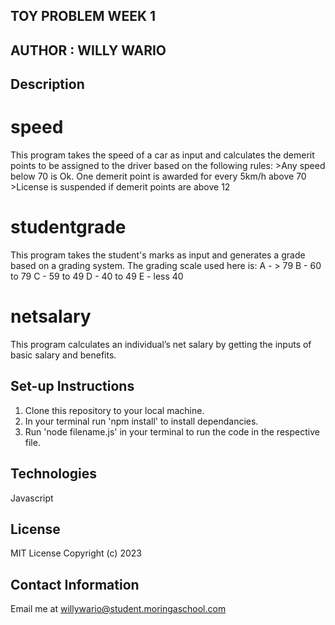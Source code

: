 ## TOY PROBLEM WEEK 1



## AUTHOR : WILLY WARIO


## Description
# speed
This program takes the speed of a car as input and calculates the demerit points to be assigned to the driver based on the following rules: >Any speed below 70 is Ok. One demerit point is awarded for every 5km/h above 70 >License is suspended if demerit points are above 12



# studentgrade
This program takes the student's marks as input and generates a grade based on a grading system.
The grading scale used here is:
A - > 79
B - 60 to 79
C - 59 to 49
D - 40 to 49
E - less 40

# netsalary
This program calculates an individual’s net salary by getting the inputs of basic salary and benefits.



## Set-up Instructions
1. Clone this repository to your local machine.
2. In your terminal run 'npm install' to install dependancies.
3. Run 'node filename.js' in your terminal to run the code in the respective file.


## Technologies
Javascript


## License
MIT License Copyright (c) 2023



## Contact Information
Email me at willywario@student.moringaschool.com
